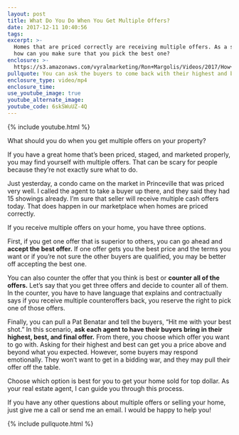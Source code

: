 ```yaml
---
layout: post
title: What Do You Do When You Get Multiple Offers?
date: 2017-12-11 10:40:56
tags:
excerpt: >-
  Homes that are priced correctly are receiving multiple offers. As a seller,
  how can you make sure that you pick the best one?
enclosure: >-
  https://s3.amazonaws.com/vyralmarketing/Ron+Margolis/Videos/2017/How+To+Handle+Multiple+Offers+Kauai+Real+Estate-.mp4
pullquote: You can ask the buyers to come back with their highest and best offers.
enclosure_type: video/mp4
enclosure_time:
use_youtube_image: true
youtube_alternate_image:
youtube_code: 6skSWuUZ-4Q
---
```



{% include youtube.html %}

What should you do when you get multiple offers on your property?

If you have a great home that’s been priced, staged, and marketed properly, you may find yourself with multiple offers. That can be scary for people because they’re not exactly sure what to do.

Just yesterday, a condo came on the market in Princeville that was priced very well. I called the agent to take a buyer up there, and they said they had 15 showings already. I’m sure that seller will receive multiple cash offers today. That does happen in our marketplace when homes are priced correctly.

If you receive multiple offers on your home, you have three options.

First, if you get one offer that is superior to others, you can go ahead and **accept the best offer.** If one offer gets you the best price and the terms you want or if you’re not sure the other buyers are qualified, you may be better off accepting the best one.

You can also counter the offer that you think is best or **counter all of the offers.** Let’s say that you get three offers and decide to counter all of them. In the counter, you have to have language that explains and contractually says if you receive multiple counteroffers back, you reserve the right to pick one of those offers.

Finally, you can pull a Pat Benatar and tell the buyers, “Hit me with your best shot.” In this scenario, **ask each agent to have their buyers bring in their highest, best, and final offer.** From there, you choose which offer you want to go with. Asking for their highest and best can get you a price above and beyond what you expected. However, some buyers may respond emotionally. They won’t want to get in a bidding war, and they may pull their offer off the table.

Choose which option is best for you to get your home sold for top dollar. As your real estate agent, I can guide you through this process.

If you have any other questions about multiple offers or selling your home, just give me a call or send me an email. I would be happy to help you!

{% include pullquote.html %}